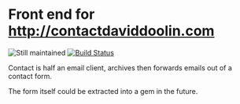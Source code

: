 # Front end for http://contactdaviddoolin.com 
![Still maintained](http://stillmaintained.com/stillmaintained/stillmaintained.png "Still maintained")
[![Build
Status](https://secure.travis-ci.org/doolin/contact.png)](http://travis-ci.org/doolin/contact)

Contact is half an email client, archives then forwards
emails out of a contact form. 

The form itself could be extracted into a gem in the
future.